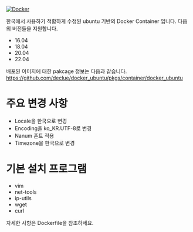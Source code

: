 [![Docker](https://github.com/declue/docker_ubuntu/actions/workflows/docker-publish.yml/badge.svg?branch=main)](https://github.com/declue/docker_ubuntu/actions/workflows/docker-publish.yml)

한국에서 사용하기 적합하게 수정된 ubuntu 기반의 Docker Container 입니다. 
다음의 버전들을 지원합니다.

- 16.04
- 18.04
- 20.04
- 22.04

배포된 이미지에 대한 pakcage 정보는 다음과 같습니다.
https://github.com/declue/docker_ubuntu/pkgs/container/docker_ubuntu



# 주요 변경 사항
- Locale을 한국으로 변경
- Encoding을 ko_KR.UTF-8로 변경
- Nanum 폰트 적용
- Timezone을 한국으로 변경

# 기본 설치 프로그램
- vim
- net-tools
- ip-utils
- wget
- curl

자세한 사항은 Dockerfile을 참조하세요.
